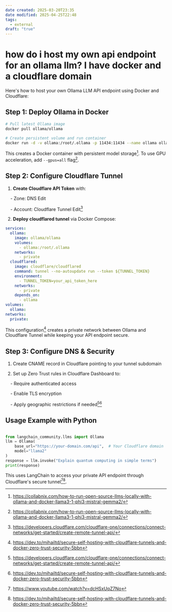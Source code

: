 ```yaml
---
date created: 2025-03-20T23:35
date modified: 2025-04-25T22:48
tags:
  - external
draft: "true"
---
```

# how do i host my own api endpoint for an ollama llm? I have docker and a cloudflare domain

Here's how to host your own Ollama LLM API endpoint using Docker and Cloudflare:

## Step 1: Deploy Ollama in Docker

```bash
# Pull latest Ollama image
docker pull ollama/ollama

# Create persistent volume and run container
docker run -d -v ollama:/root/.ollama -p 11434:11434 --name ollama ollama/ollama
```

This creates a Docker container with persistent model storage[^2]. To use GPU acceleration, add `--gpus=all` flag[^2].

## Step 2: Configure Cloudflare Tunnel

1. **Create Cloudflare API Token** with:

    - Zone: DNS Edit

    - Account: Cloudflare Tunnel Edit[^5]

2. **Deploy cloudflared tunnel** via Docker Compose:

```yaml
services:
  ollama:
    image: ollama/ollama
    volumes:
      - ollama:/root/.ollama
    networks:
      - private
  cloudflared:
    image: cloudflare/cloudflared
    command: tunnel --no-autoupdate run --token ${TUNNEL_TOKEN}
    environment:
      - TUNNEL_TOKEN=your_api_token_here
    networks:
      - private
    depends_on:
      - ollama
volumes:
  ollama:
networks:
  private:
```

This configuration[^7] creates a private network between Ollama and Cloudflare Tunnel while keeping your API endpoint secure.

## Step 3: Configure DNS \& Security

1. Create CNAME record in Cloudflare pointing to your tunnel subdomain

2. Set up Zero Trust rules in Cloudflare Dashboard to:

    - Require authenticated access

    - Enable TLS encryption

    - Apply geographic restrictions if needed[^5][^7]

## Usage Example with Python

```python

from langchain_community.llms import Ollama
llm = Ollama(
    base_url="https://your-domain.com/api",  # Your Cloudflare domain
    model="llama2"
)
response = llm.invoke("Explain quantum computing in simple terms")
print(response)
```

This uses LangChain to access your private API endpoint through Cloudflare's secure tunnel[^1][^7].

[^1]: https://www.youtube.com/watch?v=dcHSxUqZ7No

[^2]: https://collabnix.com/how-to-run-open-source-llms-locally-with-ollama-and-docker-llama3-1-phi3-mistral-gemma2/

[^3]: https://gosuperrad.com/how-to-setup-cloudflare-ddns-using-docker/

[^4]: https://community.cloudflare.com/t/can-i-use-cloudflared-in-a-docker-compose-yml/407168

[^5]: https://developers.cloudflare.com/cloudflare-one/connections/connect-networks/get-started/create-remote-tunnel-api/

[^6]: https://github.com/tamimology/docker-cloudflare-setup

[^7]: https://dev.to/mihailtd/secure-self-hosting-with-cloudflare-tunnels-and-docker-zero-trust-security-5bbn

[^8]: https://www.cloudflare.com/case-studies/docker/

[^9]: https://hub.docker.com/r/ollama/ollama

[^10]: https://geshan.com.np/blog/2025/02/ollama-docker-compose/

[^11]: https://www.youtube.com/watch?v=SivE_EfUNd8

[^12]: https://hub.docker.com/r/oznu/cloudflare-ddns/

[^13]: https://www.reddit.com/r/docker/comments/1htexwr/how_to_deploy_an_application_using_ollama/

[^14]: https://stackoverflow.com/questions/78906594/ollama-installation-on-docker-container-and-docker-compose-file

[^15]: https://www.datacamp.com/tutorial/deploy-llm-applications-using-docker

[^16]: https://docs.docker.com/guides/rag-ollama/develop/

[^17]: https://docs.dify.ai/development/models-integration/ollama

[^18]: https://forums.docker.com/t/how-to-link-my-ollama-with-my-app-in-docker/144682

[^19]: https://www.reddit.com/r/webscraping/comments/1d69kh2/docker_image_providing_api_for_cloudflare/

[^20]: https://www.null-byte.org/homelab/cloudflare-and-dynamic-dns-with-ddclient-and-docker/